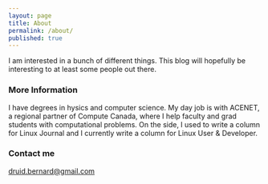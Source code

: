 ```yaml
---
layout: page
title: About
permalink: /about/
published: true
---
```

I am interested in a bunch of different things. This blog will hopefully be interesting to at least some people out there. 

### More Information

I have degrees in hysics and computer science. My day job is with ACENET, a regional partner of Compute Canada, where I help faculty and grad students with computational problems. On the side, I used to write a column for Linux Journal and I currently write a column for Linux User & Developer. 

### Contact me

[druid.bernard@gmail.com](mailto:druid.bernard@gmail.com)
